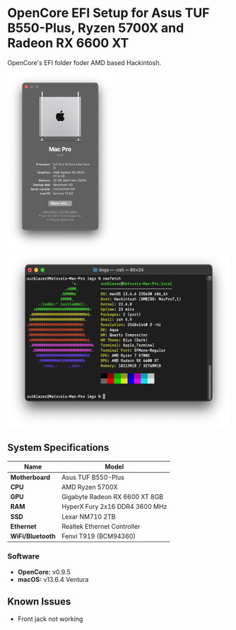 # OpenCore EFI Setup for Asus TUF B550-Plus, Ryzen 5700X and Radeon RX 6600 XT

OpenCore's EFI folder foder AMD based Hackintosh.

<img src="imgs/about.png" alt="drawing" height="400"/>
<img src="imgs/neofetch.png" alt="drawing" height="400"/>

## System Specifications

| Name               | Model                            |
| ------------------ | -------------------------------- |
| **Motherboard**    | Asus TUF B550-Plus               |
| **CPU**            | AMD Ryzen 5700X                  |
| **GPU**            | Gigabyte Radeon RX 6600 XT 8GB   |
| **RAM**            | HyperX Fury 2x16 DDR4 3600 MHz   |
| **SSD**            | Lexar NM710 2TB                  |
| **Ethernet**       | Realtek Ethernet Controller      |
| **WiFi/Bluetooth** | Fenvi T919 (BCM94360)            |

### Software

- **OpenCore:** v0.9.5
- **macOS:** v13.6.4 Ventura

## Known Issues

- Front jack not working
